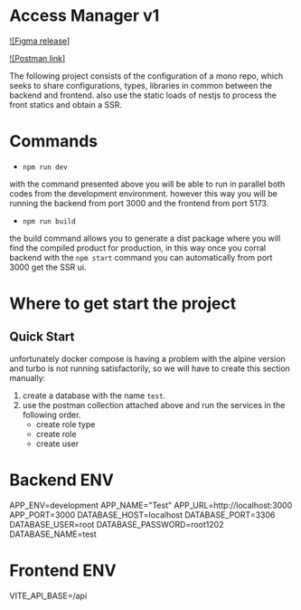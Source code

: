 # Access Manager v1

[![Figma release]](https://www.figma.com/file/gj6qeyq4ANtGW7VGwHnuy9/Untitled?type=design&node-id=0%3A1&mode=design&t=wdPTlQznZwaHy9iV-1)

[![Postman link]](https://galactic-shadow-1108.postman.co/workspace/Team-Workspace~f0138757-a189-4dfd-8757-00bcdac19850/collection/9156335-ff95aac9-09b7-4c27-94a6-a0c43eda0640?action=share&creator=9156335)


The following project consists of the configuration of a mono repo, which seeks to share configurations, types, libraries in common between the backend and frontend. also use the static loads of nestjs to process the front statics and obtain a SSR.

# Commands

* `npm run dev`

with the command presented above you will be able to run in parallel both codes from the development environment. however this way you will be running the backend from port 3000 and the frontend from port 5173.

* `npm run build`

the build command allows you to generate a dist package where you will find the compiled product for production, in this way once you corral backend with the `npm start` command you can automatically from port 3000 get the SSR ui.

# Where to get start the project

Quick Start
-----------

unfortunately docker compose is having a problem with the alpine version and turbo is not running satisfactorily, so we will have to create this section manually:
1. create a database with the name `test`.
2. use the postman collection attached above and run the services in the following order.
    * create role type
    * create role
    * create user

# Backend ENV
APP_ENV=development
APP_NAME="Test"
APP_URL=http://localhost:3000
APP_PORT=3000
DATABASE_HOST=localhost
DATABASE_PORT=3306
DATABASE_USER=root
DATABASE_PASSWORD=root1202
DATABASE_NAME=test

# Frontend ENV

VITE_API_BASE=/api